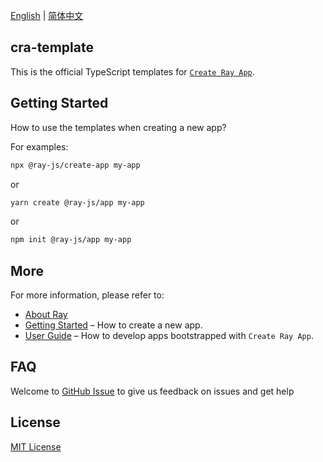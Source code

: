 [English](README.md) | [简体中文](README_zh.md)


## cra-template

This is the official TypeScript templates for [`Create Ray App`](https://developer.tuya.com/cn/ray/guide/tutorial).

## Getting Started

How to use the templates when creating a new app?

For examples:

```sh
npx @ray-js/create-app my-app
```
or
```sh
yarn create @ray-js/app my-app
```
or
```sh
npm init @ray-js/app my-app
```

## More

For more information, please refer to:
- [About Ray](https://developer.tuya.com/cn/ray)
- [Getting Started](https://developer.tuya.com/cn/ray/guide/tutorial/start) – How to create a new app.
- [User Guide](https://developer.tuya.com/cn/ray/guide) – How to develop apps bootstrapped with `Create Ray App`.


## FAQ

Welcome to [GitHub Issue](https://github.com/tuya/tuya-ray-cra-template/issues) to give us feedback on issues and get help

## License

[MIT License](LICENSE)
